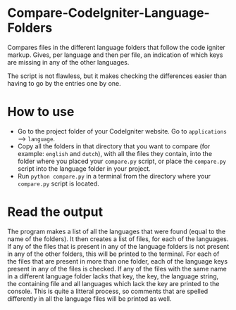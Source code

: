 # Compare-CodeIgniter-Language-Folders
Compares files in the different language folders that follow the code igniter markup. Gives, per language and then per file, an indication of which keys are missing in any of the other languages.

The script is not flawless, but it makes checking the differences easier than having to go by the entries one by one. 

# How to use
* Go to the project folder of your CodeIgniter website. Go to `applications` --> `language`. 
* Copy all the folders in that directory that you want to compare (for example: `english` and `dutch`), with all the files they contain, into the folder where you placed your `compare.py` script, or place the `compare.py` script into the language folder in your project.
* Run `python compare.py` in a terminal from the directory where your `compare.py` script is located.

# Read the output
The program makes a list of all the languages that were found (equal to the name of the folders). It then creates a list of files, for each of the languages. If any of the files that is present in any of the language folders is not present in any of the other folders, this will be printed to the terminal. 
For each of the files that are present in more than one folder, each of the language keys present in any of the files is checked. If any of the files with the same name in a different language folder lacks that key, the key, the language string, the containing file and all languages which lack the key are printed to the console. 
This is quite a litteral process, so comments that are spelled differently in all the language files will be printed as well.
